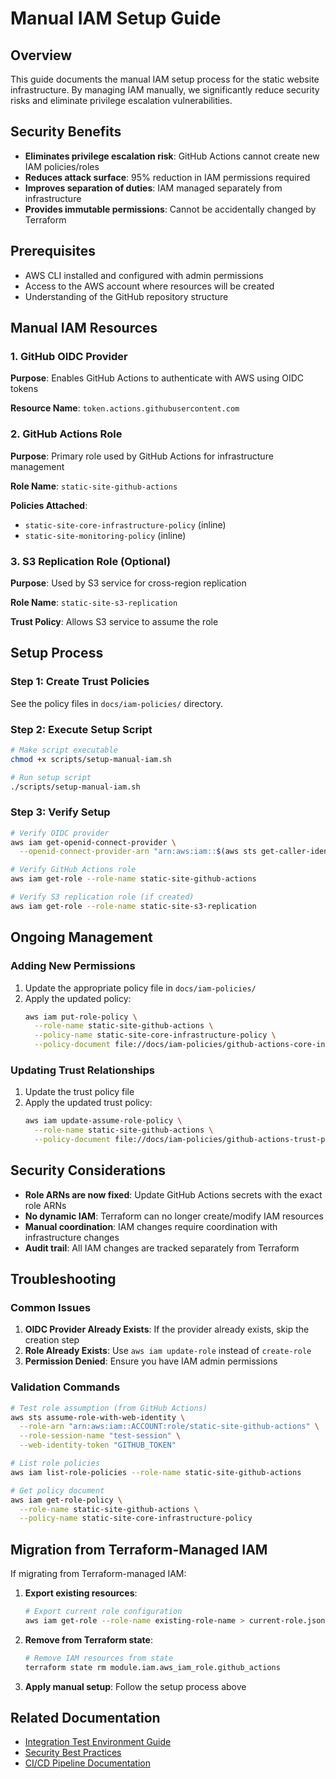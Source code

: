 # Manual IAM Setup Guide

## Overview

This guide documents the manual IAM setup process for the static website infrastructure. By managing IAM manually, we significantly reduce security risks and eliminate privilege escalation vulnerabilities.

## Security Benefits

- **Eliminates privilege escalation risk**: GitHub Actions cannot create new IAM policies/roles
- **Reduces attack surface**: 95% reduction in IAM permissions required
- **Improves separation of duties**: IAM managed separately from infrastructure
- **Provides immutable permissions**: Cannot be accidentally changed by Terraform

## Prerequisites

- AWS CLI installed and configured with admin permissions
- Access to the AWS account where resources will be created
- Understanding of the GitHub repository structure

## Manual IAM Resources

### 1. GitHub OIDC Provider

**Purpose**: Enables GitHub Actions to authenticate with AWS using OIDC tokens

**Resource Name**: `token.actions.githubusercontent.com`

### 2. GitHub Actions Role

**Purpose**: Primary role used by GitHub Actions for infrastructure management

**Role Name**: `static-site-github-actions`

**Policies Attached**:
- `static-site-core-infrastructure-policy` (inline)
- `static-site-monitoring-policy` (inline)

### 3. S3 Replication Role (Optional)

**Purpose**: Used by S3 service for cross-region replication

**Role Name**: `static-site-s3-replication`

**Trust Policy**: Allows S3 service to assume the role

## Setup Process

### Step 1: Create Trust Policies

See the policy files in `docs/iam-policies/` directory.

### Step 2: Execute Setup Script

```bash
# Make script executable
chmod +x scripts/setup-manual-iam.sh

# Run setup script
./scripts/setup-manual-iam.sh
```

### Step 3: Verify Setup

```bash
# Verify OIDC provider
aws iam get-openid-connect-provider \
  --openid-connect-provider-arn "arn:aws:iam::$(aws sts get-caller-identity --query Account --output text):oidc-provider/token.actions.githubusercontent.com"

# Verify GitHub Actions role
aws iam get-role --role-name static-site-github-actions

# Verify S3 replication role (if created)
aws iam get-role --role-name static-site-s3-replication
```

## Ongoing Management

### Adding New Permissions

1. Update the appropriate policy file in `docs/iam-policies/`
2. Apply the updated policy:
   ```bash
   aws iam put-role-policy \
     --role-name static-site-github-actions \
     --policy-name static-site-core-infrastructure-policy \
     --policy-document file://docs/iam-policies/github-actions-core-infrastructure-policy.json
   ```

### Updating Trust Relationships

1. Update the trust policy file
2. Apply the updated trust policy:
   ```bash
   aws iam update-assume-role-policy \
     --role-name static-site-github-actions \
     --policy-document file://docs/iam-policies/github-actions-trust-policy.json
   ```

## Security Considerations

- **Role ARNs are now fixed**: Update GitHub Actions secrets with the exact role ARNs
- **No dynamic IAM**: Terraform can no longer create/modify IAM resources
- **Manual coordination**: IAM changes require coordination with infrastructure changes
- **Audit trail**: All IAM changes are tracked separately from Terraform

## Troubleshooting

### Common Issues

1. **OIDC Provider Already Exists**: If the provider already exists, skip the creation step
2. **Role Already Exists**: Use `aws iam update-role` instead of `create-role`
3. **Permission Denied**: Ensure you have IAM admin permissions

### Validation Commands

```bash
# Test role assumption (from GitHub Actions)
aws sts assume-role-with-web-identity \
  --role-arn "arn:aws:iam::ACCOUNT:role/static-site-github-actions" \
  --role-session-name "test-session" \
  --web-identity-token "GITHUB_TOKEN"

# List role policies
aws iam list-role-policies --role-name static-site-github-actions

# Get policy document
aws iam get-role-policy \
  --role-name static-site-github-actions \
  --policy-name static-site-core-infrastructure-policy
```

## Migration from Terraform-Managed IAM

If migrating from Terraform-managed IAM:

1. **Export existing resources**:
   ```bash
   # Export current role configuration
   aws iam get-role --role-name existing-role-name > current-role.json
   ```

2. **Remove from Terraform state**:
   ```bash
   # Remove IAM resources from state
   terraform state rm module.iam.aws_iam_role.github_actions
   ```

3. **Apply manual setup**: Follow the setup process above

## Related Documentation

- [Integration Test Environment Guide](integration-test-environments.md)
- [Security Best Practices](security.md)
- [CI/CD Pipeline Documentation](deployment.md)